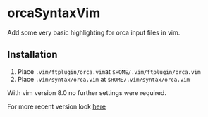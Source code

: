 # orcaSyntaxVim
Add some very basic highlighting for orca input files in vim. 

## Installation
1. Place `.vim/ftplugin/orca.vim`at `$HOME/.vim/ftplugin/orca.vim`
2. Place `.vim/syntax/orca.vim` at `$HOME/.vim/syntax/orca.vim`

With vim version 8.0 no further settings were required.

For more recent version look [here](https://gitlab.gwdg.de/orca-helpers/orca-helpers/)
